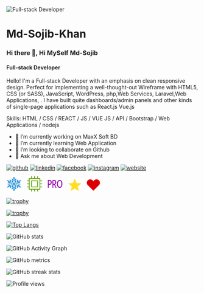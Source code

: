 ![Full-stack Developer](https://avatars.githubusercontent.com/u/99987016?v=4)
# Md-Sojib-Khan
### Hi there 👋, Hi MySelf Md-Sojib
#### Full-stack Developer

Hello! I'm a Full-stack Developer with an emphasis on clean responsive design. Perfect for implementing a well-thought-out Wireframe with HTML5, CSS (or SASS), JavaScript, WordPress, php,Web Services,
Laravel,Web Applications, . I have built quite dashboards/admin panels and other kinds of single-page applications such as React.js Vue.js

Skills: HTML / CSS /  REACT / JS / VUE JS / API / Bootstrap /  Web Applications / nodejs

- 🔭 I’m currently working on MaxX Soft BD 
- 🌱 I’m currently learning Web Application 
- 👯 I’m looking to collaborate on Github 
- 💬 Ask me about Web Development 


[<img src='https://cdn.jsdelivr.net/npm/simple-icons@3.0.1/icons/github.svg' alt='github' height='40'>](https://github.com/https://github.com/Md-Sojib-Khan?tab=overview&from=2022-02-01&to=2022-02-28)  [<img src='https://cdn.jsdelivr.net/npm/simple-icons@3.0.1/icons/linkedin.svg' alt='linkedin' height='40'>](https://www.linkedin.com/in/https://www.linkedin.com/in/md-sojib-khan-5144bb22a//)  [<img src='https://cdn.jsdelivr.net/npm/simple-icons@3.0.1/icons/facebook.svg' alt='facebook' height='40'>](https://www.facebook.com/https://www.facebook.com/shojibkhan07)  [<img src='https://cdn.jsdelivr.net/npm/simple-icons@3.0.1/icons/instagram.svg' alt='instagram' height='40'>](https://www.instagram.com/https://www.instagram.com/321shojib//)  [<img src='https://cdn.jsdelivr.net/npm/simple-icons@3.0.1/icons/icloud.svg' alt='website' height='40'>](https://maxxsoftbd.com/)  

<a href='https://archiveprogram.github.com/'><img src='https://raw.githubusercontent.com/acervenky/animated-github-badges/master/assets/acbadge.gif' width='40' height='40'></a> <a href='https://docs.github.com/en/developers'><img src='https://raw.githubusercontent.com/acervenky/animated-github-badges/master/assets/devbadge.gif' width='40' height='40'></a> <a href='https://github.com/pricing'><img src='https://raw.githubusercontent.com/acervenky/animated-github-badges/master/assets/pro.gif' width='40' height='40'></a> <a href='https://stars.github.com/'><img src='https://raw.githubusercontent.com/acervenky/animated-github-badges/master/assets/starbadge.gif' width='35' height='35'></a> <a href='https://docs.github.com/en/github/supporting-the-open-source-community-with-github-sponsors'><img src='https://raw.githubusercontent.com/acervenky/animated-github-badges/master/assets/sponsorbadge.gif' width='35' height='35'></a> 

[![trophy](https://github-profile-trophy.vercel.app/?username=ryo-ma&theme=onedark)](https://github.com/ryo-ma/github-profile-trophy)

[![trophy](https://github-profile-trophy.vercel.app/?username=https://github.com/Md-Sojib-Khan?tab=overview&from=2022-02-01&to=2022-02-28)](https://github.com/ryo-ma/github-profile-trophy)

[![Top Langs](https://github-readme-stats.vercel.app/api/top-langs/?username=https://github.com/Md-Sojib-Khan?tab=overview&from=2022-02-01&to=2022-02-28)](https://github.com/anuraghazra/github-readme-stats)

![GitHub stats](https://github-readme-stats.vercel.app/api?username=https://github.com/Md-Sojib-Khan?tab=overview&from=2022-02-01&to=2022-02-28&show_icons=true&count_private=true)  

![GitHub Activity Graph](https://activity-graph.herokuapp.com/graph?username=https://github.com/Md-Sojib-Khan?tab=overview&from=2022-02-01&to=2022-02-28)  

![GitHub metrics](https://metrics.lecoq.io/https://github.com/Md-Sojib-Khan?tab=overview&from=2022-02-01&to=2022-02-28)  

![GitHub streak stats](https://github-readme-streak-stats.herokuapp.com/?user=https://github.com/Md-Sojib-Khan?tab=overview&from=2022-02-01&to=2022-02-28)  

![Profile views](https://gpvc.arturio.dev/https://github.com/Md-Sojib-Khan?tab=overview&from=2022-02-01&to=2022-02-28)  
